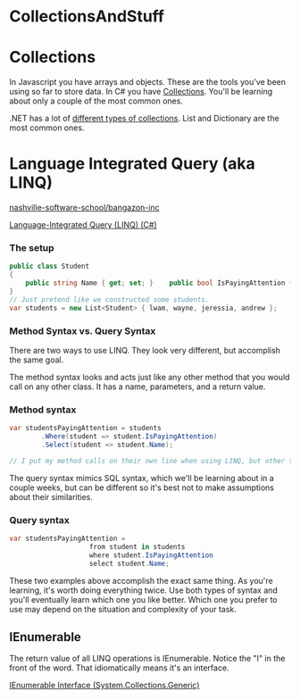 # CollectionsAndStuff
# Collections

In Javascript you have arrays and objects. These are the tools you've been using so far to store data. In C# you have [Collections](https://github.com/nss-evening-cohort-8/bangazon-inc/blob/master/orientation/06_COLLECTIONS.md). You'll be learning about only a couple of the most common ones.

.NET has a lot of [different types of collections](https://docs.microsoft.com/en-us/dotnet/csharp/programming-guide/concepts/collections). List and Dictionary are the most common ones.

# Language Integrated Query (aka LINQ)

[nashville-software-school/bangazon-inc](https://github.com/nashville-software-school/bangazon-inc/blob/master/book-1-orientation/chapters/LINQ_INTRO.md)

[Language-Integrated Query (LINQ) (C#)](https://docs.microsoft.com/en-us/dotnet/csharp/programming-guide/concepts/linq/index)

### The setup

```csharp
public class Student
{	
	public string Name { get; set; }	public bool IsPayingAttention { get; set; }
}
// Just pretend like we constructed some students.
var students = new List<Student> { lwam, wayne, jeressia, andrew };
```

### Method Syntax vs. Query Syntax

There are two ways to use LINQ. They look very different, but accomplish the same goal.

The method syntax looks and acts just like any other method that you
would call on any other class. It has a name, parameters, and a return
value.

### Method syntax

```csharp
var studentsPayingAttention = students
		.Where(student => student.IsPayingAttention)
		.Select(student => student.Name);

// I put my method calls on their own line when using LINQ, but other times I might not
```

The query syntax mimics SQL syntax, which we'll be learning about in a couple weeks, but can be different so it's best not to make assumptions about their similarities.

### Query syntax

```csharp
var studentsPayingAttention =	
					from student in students 
					where student.IsPayingAttention
					select student.Name;
```

These two examples above accomplish the exact same thing. As you're
learning, it's worth doing everything twice. Use both types of syntax
and you'll eventually learn which one you like better. Which one you
prefer to use may depend on the situation and complexity of your task.

## IEnumerable

The return value of all LINQ operations is IEnumerable. Notice the "I" in the front of the word. That idiomatically means it's an interface.

[IEnumerable Interface (System.Collections.Generic)](https://docs.microsoft.com/en-us/dotnet/api/system.collections.generic.ienumerable-1?view=netframework-4.8)
